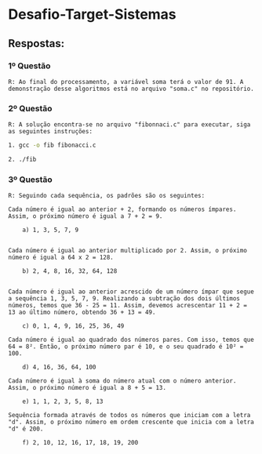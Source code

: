# Desafio-Target-Sistemas

## Respostas:

### 1º Questão

    R: Ao final do processamento, a variável soma terá o valor de 91. A demonstração desse algoritmos está no arquivo "soma.c" no repositório.


### 2º Questão

    R: A solução encontra-se no arquivo "fibonnaci.c" para executar, siga as seguintes instruções:

```bash
1. gcc -o fib fibonacci.c

2. ./fib

```

### 3º Questão

    R: Seguindo cada sequência, os padrões são os seguintes:

    Cada número é igual ao anterior + 2, formando os números ímpares. Assim, o próximo número é igual a 7 + 2 = 9.

        a) 1, 3, 5, 7, 9


    Cada número é igual ao anterior multiplicado por 2. Assim, o próximo número é igual a 64 x 2 = 128.

        b) 2, 4, 8, 16, 32, 64, 128


    Cada número é igual ao anterior acrescido de um número ímpar que segue a sequência 1, 3, 5, 7, 9. Realizando a subtração dos dois últimos números, temos que 36 - 25 = 11. Assim, devemos acrescentar 11 + 2 = 13 ao último número, obtendo 36 + 13 = 49.

        c) 0, 1, 4, 9, 16, 25, 36, 49

    Cada número é igual ao quadrado dos números pares. Com isso, temos que 64 = 8². Então, o próximo número par é 10, e o seu quadrado é 10² = 100.

        d) 4, 16, 36, 64, 100

    Cada número é igual à soma do número atual com o número anterior. Assim, o próximo número é igual a 8 + 5 = 13.

        e) 1, 1, 2, 3, 5, 8, 13

    Sequência formada através de todos os números que iniciam com a letra "d". Assim, o próximo número em ordem crescente que inicia com a letra "d" é 200.

        f) 2, 10, 12, 16, 17, 18, 19, 200

